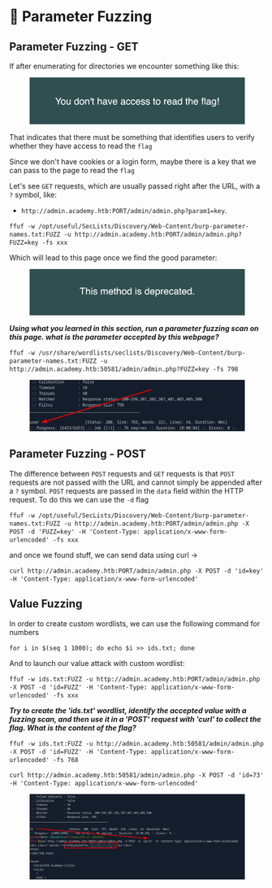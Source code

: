 # 🍚 Parameter Fuzzing

## Parameter Fuzzing - GET

If after enumerating for directories we encounter something like this:

<figure><img src="../../../.gitbook/assets/image (1288).png" alt=""><figcaption></figcaption></figure>

That indicates that there must be something that identifies users to verify whether they have access to read the `flag`

Since we don't have cookies or a login form, maybe there is a key that we can pass to the page to read the `flag`

Let's see `GET` requests, which are usually passed right after the URL, with a `?` symbol, like:

* `http://admin.academy.htb:PORT/admin/admin.php?param1=key`.

```shell-session
ffuf -w /opt/useful/SecLists/Discovery/Web-Content/burp-parameter-names.txt:FUZZ -u http://admin.academy.htb:PORT/admin/admin.php?FUZZ=key -fs xxx
```

Which will lead to this page once we find the good parameter:

<figure><img src="../../../.gitbook/assets/image (1) (1) (1) (1) (1) (1) (1) (1) (1) (1) (1).png" alt=""><figcaption></figcaption></figure>

_**Using what you learned in this section, run a parameter fuzzing scan on this page. what is the parameter accepted by this webpage?**_

```
ffuf -w /usr/share/wordlists/seclists/Discovery/Web-Content/burp-parameter-names.txt:FUZZ -u http://admin.academy.htb:50581/admin/admin.php?FUZZ=key -fs 798
```

<figure><img src="../../../.gitbook/assets/image (1394).png" alt=""><figcaption></figcaption></figure>

## Parameter Fuzzing - POST

The difference between `POST` requests and `GET` requests is that `POST` requests are not passed with the URL and cannot simply be appended after a `?` symbol. `POST` requests are passed in the `data` field within the HTTP request. To do this we can use the `-d` flag

```shell-session
ffuf -w /opt/useful/SecLists/Discovery/Web-Content/burp-parameter-names.txt:FUZZ -u http://admin.academy.htb:PORT/admin/admin.php -X POST -d 'FUZZ=key' -H 'Content-Type: application/x-www-form-urlencoded' -fs xxx
```

and once we found stuff, we can send data using curl ->

```shell-session
curl http://admin.academy.htb:PORT/admin/admin.php -X POST -d 'id=key' -H 'Content-Type: application/x-www-form-urlencoded'
```

## Value Fuzzing

In order to create custom wordlists, we can use the following command for numbers&#x20;

```shell-session
for i in $(seq 1 1000); do echo $i >> ids.txt; done
```

And to launch our value attack with custom wordlist:

```shell-session
ffuf -w ids.txt:FUZZ -u http://admin.academy.htb:PORT/admin/admin.php -X POST -d 'id=FUZZ' -H 'Content-Type: application/x-www-form-urlencoded' -fs xxx
```

_**Try to create the 'ids.txt' wordlist, identify the accepted value with a fuzzing scan, and then use it in a 'POST' request with 'curl' to collect the flag. What is the content of the flag?**_

```
ffuf -w ids.txt:FUZZ -u http://admin.academy.htb:50581/admin/admin.php -X POST -d 'id=FUZZ' -H 'Content-Type: application/x-www-form-urlencoded' -fs 768
```

```
curl http://admin.academy.htb:50581/admin/admin.php -X POST -d 'id=73' -H 'Content-Type: application/x-www-form-urlencoded'
```

<figure><img src="../../../.gitbook/assets/image (1395).png" alt=""><figcaption></figcaption></figure>
